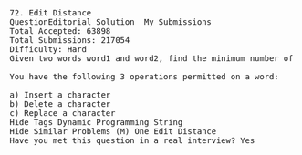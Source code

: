 <pre>
72. Edit Distance  
QuestionEditorial Solution  My Submissions
Total Accepted: 63898
Total Submissions: 217054
Difficulty: Hard
Given two words word1 and word2, find the minimum number of steps required to convert word1 to word2. (each operation is counted as 1 step.)

You have the following 3 operations permitted on a word:

a) Insert a character
b) Delete a character
c) Replace a character
Hide Tags Dynamic Programming String
Hide Similar Problems (M) One Edit Distance
Have you met this question in a real interview? Yes  
</pre>
